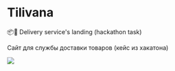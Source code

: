 # Tilivana
📦🚚 Delivery service's landing (hackathon task)

Сайт для службы доставки товаров (кейс из хакатона)

<img src="https://pics.st/745/f3a/8025df3a.png" />
